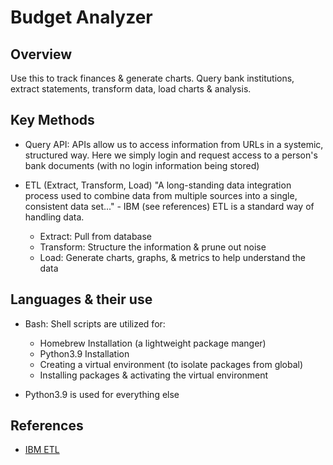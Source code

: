 # Budget Analyzer

## Overview
Use this to track finances & generate charts. Query bank institutions, extract statements, transform data, load charts & analysis.

## Key Methods
* Query API: APIs allow us to access information from URLs in a systemic, structured way. Here we simply login and request access to a person's bank documents (with no login information being stored)

* ETL (Extract, Transform, Load)
"A long-standing data integration process used to combine data from multiple sources into a single, consistent data set..." - IBM (see references)
ETL is a standard way of handling data.
    * Extract:      Pull from database
    * Transform:    Structure the information & prune out noise
    * Load:         Generate charts, graphs, & metrics to help understand the data

## Languages & their use
* Bash: Shell scripts are utilized for:
    * Homebrew Installation (a lightweight package manger)
    * Python3.9 Installation
    * Creating a virtual environment (to isolate packages from global)
    * Installing packages & activating the virtual environment

* Python3.9 is used for everything else
## References
* [IBM ETL](https://www.ibm.com/topics/etl)